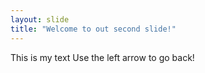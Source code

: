 ```yaml
---
layout: slide
title: "Welcome to out second slide!"
---
```

This is my text
Use the left arrow to go back!
